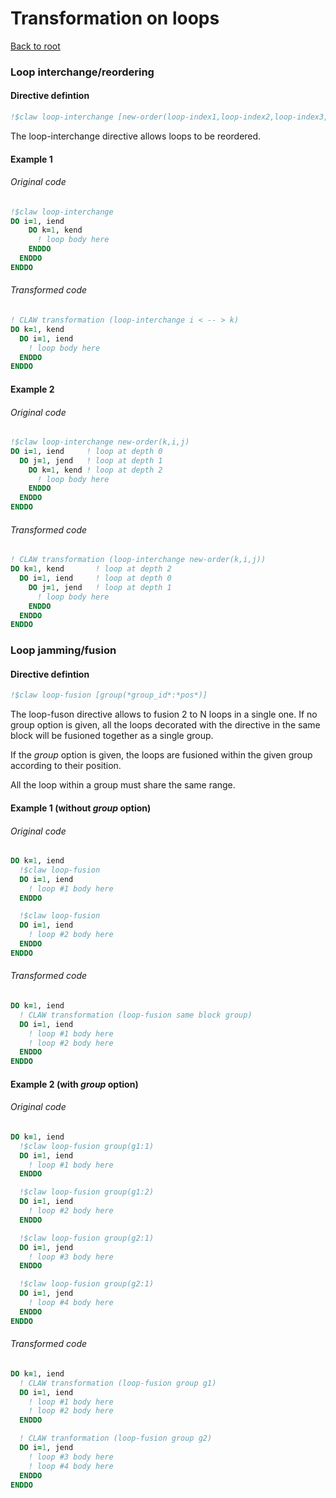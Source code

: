 # Transformation on loops
[Back to root](https://github.com/clementval/claw-definition)
### Loop interchange/reordering
#### Directive defintion
<!--- TODO define a notion of dependency --->
<!--- TODO maybe define a definition of depth instead of a new ordering --->
```fortran
!$claw loop-interchange [new-order(loop-index1,loop-index2,loop-index3,...)]
```

The loop-interchange directive allows loops to be reordered.

#### Example 1
###### Original code
```fortran
!$claw loop-interchange
DO i=1, iend
    DO k=1, kend
      ! loop body here
    ENDDO
  ENDDO
ENDDO
```

###### Transformed code
```fortran
! CLAW transformation (loop-interchange i < -- > k)
DO k=1, kend
  DO i=1, iend
    ! loop body here
  ENDDO
ENDDO
```
#### Example 2
###### Original code
```fortran
!$claw loop-interchange new-order(k,i,j)
DO i=1, iend     ! loop at depth 0
  DO j=1, jend   ! loop at depth 1
    DO k=1, kend ! loop at depth 2
      ! loop body here
    ENDDO
  ENDDO
ENDDO
```

###### Transformed code
```fortran
! CLAW transformation (loop-interchange new-order(k,i,j))
DO k=1, kend       ! loop at depth 2
  DO i=1, iend     ! loop at depth 0
    DO j=1, jend   ! loop at depth 1
      ! loop body here
    ENDDO
  ENDDO
ENDDO
```



### Loop jamming/fusion
#### Directive defintion
```fortran
!$claw loop-fusion [group(*group_id*:*pos*)]
```

The loop-fuson directive allows to fusion 2 to N loops in a single one. If no
group option is given, all the loops decorated with the directive in the same
block will be fusioned together as a single group.

If the *group* option is given, the loops are fusioned within the given group
according to their position.

All the loop within a group must share the same range.

#### Example 1 (without *group* option)
###### Original code
```fortran
DO k=1, iend
  !$claw loop-fusion
  DO i=1, iend
    ! loop #1 body here
  ENDDO

  !$claw loop-fusion
  DO i=1, iend
    ! loop #2 body here
  ENDDO
ENDDO
```

###### Transformed code
```fortran
DO k=1, iend
  ! CLAW transformation (loop-fusion same block group)
  DO i=1, iend
    ! loop #1 body here
    ! loop #2 body here
  ENDDO
ENDDO
```


#### Example 2 (with *group* option)
###### Original code
```fortran
DO k=1, iend
  !$claw loop-fusion group(g1:1)
  DO i=1, iend
    ! loop #1 body here
  ENDDO

  !$claw loop-fusion group(g1:2)
  DO i=1, iend
    ! loop #2 body here
  ENDDO

  !$claw loop-fusion group(g2:1)
  DO i=1, jend
    ! loop #3 body here
  ENDDO

  !$claw loop-fusion group(g2:1)
  DO i=1, jend
    ! loop #4 body here
  ENDDO
ENDDO
```

###### Transformed code
```fortran
DO k=1, iend
  ! CLAW transformation (loop-fusion group g1)
  DO i=1, iend
    ! loop #1 body here
    ! loop #2 body here
  ENDDO

  ! CLAW tranformation (loop-fusion group g2)
  DO i=1, jend
    ! loop #3 body here
    ! loop #4 body here
  ENDDO
ENDDO
```
